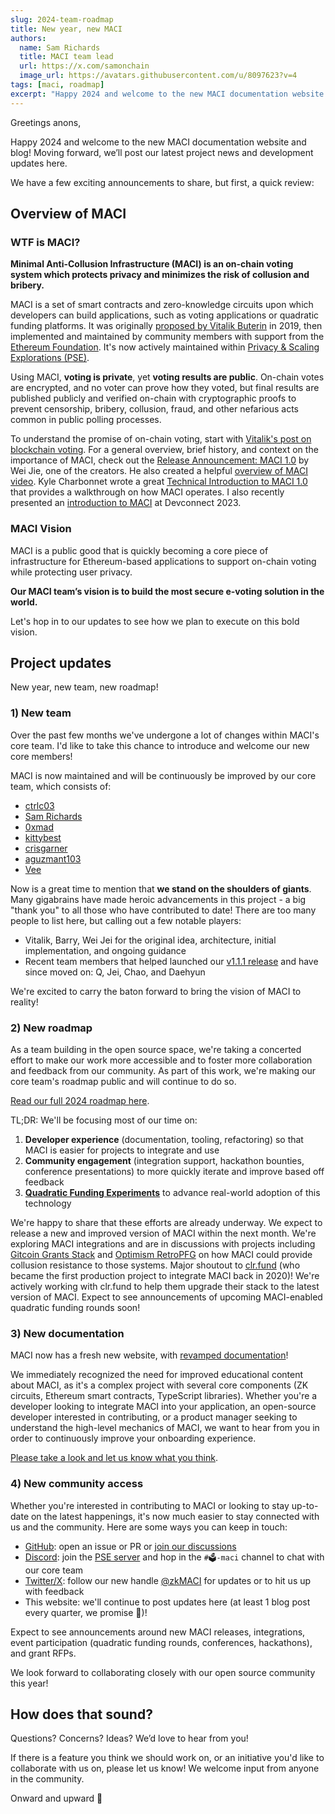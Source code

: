```yaml
---
slug: 2024-team-roadmap
title: New year, new MACI
authors:
  name: Sam Richards
  title: MACI team lead
  url: https://x.com/samonchain
  image_url: https://avatars.githubusercontent.com/u/8097623?v=4
tags: [maci, roadmap]
excerpt: "Happy 2024 and welcome to the new MACI documentation website and blog! Moving forward, we’ll post our latest project news and development updates here."
---
```


Greetings anons,

Happy 2024 and welcome to the new MACI documentation website and blog! Moving forward, we’ll post our latest project news and development updates here.

We have a few exciting announcements to share, but first, a quick review:

## Overview of MACI

### WTF is MACI?

**Minimal Anti-Collusion Infrastructure (MACI) is an on-chain voting system which protects privacy and minimizes the risk of collusion and bribery.**

MACI is a set of smart contracts and zero-knowledge circuits upon which developers can build applications, such as voting applications or quadratic funding platforms. It was originally [proposed by Vitalik Buterin](https://ethresear.ch/t/minimal-anti-collusion-infrastructure/5413) in 2019, then implemented and maintained by community members with support from the [Ethereum Foundation](https://ethereum.foundation/). It's now actively maintained within [Privacy & Scaling Explorations (PSE)](https://pse.dev/).

Using MACI, **voting is private**, yet **voting results are public**. On-chain votes are encrypted, and no voter can prove how they voted, but final results are published publicly and verified on-chain with cryptographic proofs to prevent censorship, bribery, collusion, fraud, and other nefarious acts common in public polling processes.

To understand the promise of on-chain voting, start with [Vitalik's post on blockchain voting](https://vitalik.eth.limo/general/2021/05/25/voting2.html). For a general overview, brief history, and context on the importance of MACI, check out the [Release Announcement: MACI 1.0](/blog/maci-1-0-release) by Wei Jie, one of the creators. He also created a helpful [overview of MACI video](https://www.youtube.com/watch?v=sKuNj_IQVYI). Kyle Charbonnet wrote a great [Technical Introduction to MACI 1.0](/blog/maci-1-0-technical-introduction) that provides a walkthrough on how MACI operates. I also recently presented an [introduction to MACI](https://app.streameth.org/zuzalu/zuconnect_hackathon/session/maci_workshop) at Devconnect 2023.

### MACI Vision

MACI is a public good that is quickly becoming a core piece of infrastructure for Ethereum-based applications to support on-chain voting while protecting user privacy.

**Our MACI team’s vision is to build the most secure e-voting solution in the world.**

Let's hop in to our updates to see how we plan to execute on this bold vision.

## Project updates

New year, new team, new roadmap!

### 1) New team

Over the past few months we've undergone a lot of changes within MACI's core team. I'd like to take this chance to introduce and welcome our new core members!

MACI is now maintained and will be continuously be improved by our core team, which consists of:

- [ctrlc03](https://github.com/ctrlc03)
- [Sam Richards](https://github.com/samajammin)
- [0xmad](https://github.com/0xmad)
- [kittybest](https://github.com/kittybest)
- [crisgarner](https://github.com/crisgarner)
- [aguzmant103](https://github.com/aguzmant103)
- [Vee](https://github.com/Vee-18)

Now is a great time to mention that **we stand on the shoulders of giants**. Many gigabrains have made heroic advancements in this project - a big &quot;thank you&quot; to all those who have contributed to date! There are too many people to list here, but calling out a few notable players:

- Vitalik, Barry, Wei Jei for the original idea, architecture, initial implementation, and ongoing guidance
- Recent team members that helped launched our [v1.1.1 release](/blog/maci-v1-1-1-release) and have since moved on: Q, Jei, Chao, and Daehyun

We're excited to carry the baton forward to bring the vision of MACI to reality!

### 2) New roadmap

As a team building in the open source space, we're taking a concerted effort to make our work more accessible and to foster more collaboration and feedback from our community. As part of this work, we're making our core team's roadmap public and will continue to do so.

[Read our full 2024 roadmap here](/roadmap).

TL;DR: We'll be focusing most of our time on:

1. **Developer experience** (documentation, tooling, refactoring) so that MACI is easier for projects to integrate and use
2. **Community engagement** (integration support, hackathon bounties, conference presentations) to more quickly iterate and improve based off feedback
3. [**Quadratic Funding Experiments**](https://qf.pse.dev/) to advance real-world adoption of this technology

We're happy to share that these efforts are already underway. We expect to release a new and improved version of MACI within the next month. We're exploring MACI integrations and are in discussions with projects including [Gitcoin Grants Stack](https://www.gitcoin.co/grants-stack) and [Optimism RetroPFG](https://community.optimism.io/docs/governance/retropgf-3/#) on how MACI could provide collusion resistance to those systems. Major shoutout to [clr.fund](https://clr.fund/#/) (who became the first production project to integrate MACI back in 2020)! We're actively working with clr.fund to help them upgrade their stack to the latest version of MACI. Expect to see announcements of upcoming MACI-enabled quadratic funding rounds soon!

### 3) New documentation

MACI now has a fresh new website, with [revamped documentation](/docs/introduction)!

We immediately recognized the need for improved educational content about MACI, as it's a complex project with several core components (ZK circuits, Ethereum smart contracts, TypeScript libraries). Whether you're a developer looking to integrate MACI into your application, an open-source developer interested in contributing, or a product manager seeking to understand the high-level mechanics of MACI, we want to hear from you in order to continuously improve your onboarding experience.

[Please take a look and let us know what you think](/docs/introduction).

### 4) New community access

Whether you're interested in contributing to MACI or looking to stay up-to-date on the latest happenings, it's now much easier to stay connected with us and the community. Here are some ways you can keep in touch:

- [GitHub](https://github.com/privacy-scaling-explorations/maci): open an issue or PR or [join our discussions](https://github.com/privacy-scaling-explorations/maci/discussions)
- [Discord](https://discord.com/invite/sF5CT5rzrR): join the [PSE server](https://discord.com/invite/sF5CT5rzrR) and hop in the `#🗳️-maci` channel to chat with our core team
- [Twitter/X](https://twitter.com/zkmaci): follow our new handle [@zkMACI](https://twitter.com/zkmaci) for updates or to hit us up with feedback
- This website: we'll continue to post updates here (at least 1 blog post every quarter, we promise 🤞)!

Expect to see announcements around new MACI releases, integrations, event participation (quadratic funding rounds, conferences, hackathons), and grant RFPs.

We look forward to collaborating closely with our open source community this year!

## How does that sound?

Questions? Concerns? Ideas? We’d love to hear from you!

If there is a feature you think we should work on, or an initiative you'd like to collaborate with us on, please let us know! We welcome input from anyone in the community.

Onward and upward 🚀
